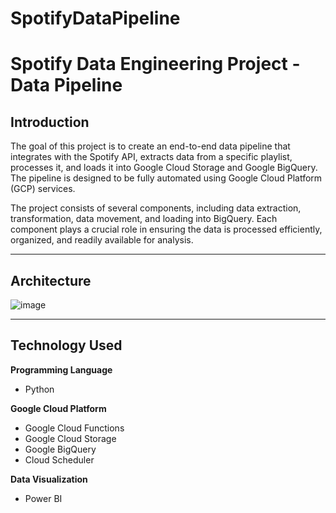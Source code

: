 # SpotifyDataPipeline
# Spotify Data Engineering Project - Data Pipeline

## Introduction

The goal of this project is to create an end-to-end data pipeline that integrates with the Spotify API, extracts data from a specific playlist, processes it, and loads it into Google Cloud Storage and Google BigQuery. The pipeline is designed to be fully automated using Google Cloud Platform (GCP) services.

The project consists of several components, including data extraction, transformation, data movement, and loading into BigQuery. Each component plays a crucial role in ensuring the data is processed efficiently, organized, and readily available for analysis.


---
## Architecture

![image](https://github.com/salmah52/SpotifyDataPipeline/assets/44398948/fd2ae5ff-75cd-4bde-b8f3-5b9a6b836069)


---
## Technology Used

**Programming Language**
- Python

**Google Cloud Platform**
- Google Cloud Functions
- Google Cloud Storage
- Google BigQuery
- Cloud Scheduler

**Data Visualization**
- Power BI


